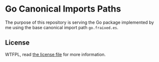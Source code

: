 # Go Canonical Imports Paths

The purpose of this repository is serving the Go package implemented by me using the base canonical import path `go.fraixed.es`.

## License

WTFPL, read [the license file](LICENSE) for more information.
